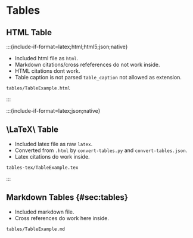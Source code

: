 # Tables

## HTML Table

:::{include-if-format=latex;html;html5;json;native}
- Included html file as `html`.
- Markdown citations/cross refeferences do not work inside.
- HTML citations dont work.
- Table caption is not parsed `table_caption` not allowed as extension.

```{.include format=html+tex_math_dollars .relative-to-current}
tables/TableExample.html
```
:::

:::{include-if-format=latex;json;native}
## \LaTeX\ Table
- Included latex file as raw `latex`.
- Converted from `.html` by `convert-tables.py` and `convert-tables.json`.
- Latex citations do work inside.

```{.include format=latex raw=true include-if-format=latex;json;native .relative-to-current}
tables-tex/TableExample.tex
```
:::

## Markdown Tables {#sec:tables}

- Included markdown file.
- Cross references do work here inside.

```{.include .relative-to-current}
tables/TableExample.md
```
